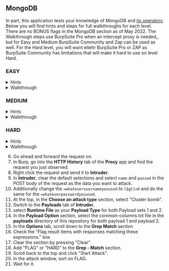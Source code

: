 ## MongoDB 

In part, this application tests your knowledge of MongoDB and [its operators](https://www.mongodb.com/docs/manual/reference/operator/query/). Below you will find hints and steps for full walkthroughs for each level. There are no BONUS flags in the MongoDB section as of May 2022. The Walkthrough steps use BurpSuite Pro when an intercept proxy is needed,, but for Easy and Medium BurpSuite Community and Zap can be used as well. For the Hard level, you will want eitehr BurpSuite Pro or ZAP as BurpSuite Community has limitations that will make it hard to use on level Hard.

### EASY

<details>
  <summary>Hints</summary>

  1. Can you carft a request causing application to display an error that includes the query being sent to MongoDB? 
  2. Can you modify the request to use [an operator](https://www.mongodb.com/docs/manual/reference/operator/query/), causing MongoDB to respond in the way an SQL database might respond to ```x' or 'x'='x```?
</details>

<details>
  <summary>Walkthrough</summary>

  1. Browse to the [MongoDB page](http://localhost:8084/app/?db=MongoDB) of the DVNoSQLi app.
  2. Entere any username and passwrod combo you like and hit submit.
  3. Objserve the URL in your browser's location bar and see that the form data is in the querystring.
  4. Change the username to ```'"``` and hit submit.
  5. Observe no error is rendered to the screen.
  6. Now, in the location bar, edit the querystring by adding ```[$xx]``` between ```[name]``` and ```=``` and hit enter. The URL should look something like: ```http://localhost:8084/?fields[name][$rt]='"&fields[passwd]=asdf&db=mongodb&submit=submit```
  7. Observe the error rendered to the screen, and, if you are not familiar with [MongoDB operators](https://www.mongodb.com/docs/manual/reference/operator/query/), study them.
  8. Now modify the URL again, this time using valid operators with both ```[name]``` and ```[passwd]``` fields.
  <blockquote>
  <details>
    <summary>Exact URL to get flags</summary>
    ```http://localhost:8084/?fields[name][$gt]=0&fields[passwd][$gt]=0&db=mongodb&submit=submit```

  </details>

  </blockquote>
</details>

### MEDIUM 

<details>
  <summary>Hints</summary>

  1. Can you carft a request causing application to display an error that includes the query being sent to MongoDB? 
  2. Can you figure out how to inject the right javascript to get all users?
</details>

<details>
  <summary>Walkthrough</summary>

  1. Browse to the [MongoDB page](http://localhost:8084/app/?db=mongodb) of the DVNoSQLi app.
  2. Enter ```'"``` into the username field and enter anything into the password field, then click submit.
  3. Observe the error rendered to the screen.
  3. Craft the payload you think will work, entering your payload into the username or password field, then click submit:
    ```'; return true; //```

  </details>

</details>

### HARD

<details>
  <summary>Hints</summary>

  1. You will use a form of NoSQL Injection encountered in Easy or Medium level. 
  2. You should examine requests submitted carefully and attempt to discover new data using Burp Intruder or ZAP's "attack" -> "fuzz" functionality.
</details>

<details>
  <summary>Walkthrough</summary>

  1. Turn **Intercept** on in BurpSuite's **Proxy**.
  2. Back in your browser, browse to the [MongoDB page](http://localhost:8084/app/?db=MongoDB) of the DVNoSQLi app.
  3. Enter any username and passwrod combo you like and hit submit.
  4. Back in Burp, examine the POST body of the request.
  5. What information might you attack in the POST request body other than the values of name and passwd?
    <details>
      <summary>Click for answer</summary>
      You can also attack the field names to see if you can get the application to reveal data from fields other than ```name``` and ```passwd```

  </details>
  
  6. Go ahead and forward the request on.
  7. In Burp, go into the **HTTP History** tab of the **Proxy** app and find the request you just observed.
  8. Right click the request and send it to **Intruder**.
  9. In **Intruder**, clear the default selections and select ```name``` and ```passwd``` in the POST body of the request as the data you want to attack.
  10. Additionally change the ```=whateverusernameyouused``` to ```[$gt]=0``` and do the same for the ```=whateverpasswordyouused```.
  11. At the top, in the **Choose an attack type** section, select "Cluster bomb".
  12. Switch to the **Payloads** tab of **Intruder**, 
  13. select **Runtime File** as your **Payload Type** for both Payload sets 1 and 2.
  14. In the **Payload Option** section, select the common-columns.txt file in the **payloads** directory of this repository for both payload 1 and payload 2.
  15. In the **Options** tab, scroll down to the **Grep Match** section
  16. Check the "Flag result items with responses matching these expressions." box
  17. Clear the section by pressing "Clear"
  18. Add "FLAG" or "HARD" to the **Grep - Match** section.
  19. Scroll back to the top and click "Start Attack".
  20. In the attack window, sort on FLAG.
  21. Wait for it.
</details>
